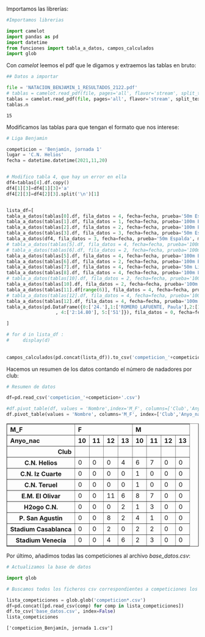 Importamos las librerías:


```python
#Importamos librerias

import camelot
import pandas as pd
import datetime
from funciones import tabla_a_datos, campos_calculados
import glob
```

Con *camelot* leemos el pdf que le digamos y extraemos las tablas en bruto:


```python
## Datos a importar

file = 'NATACION_BENJAMIN_1_RESULTADOS_2122.pdf'
# tablas = camelot.read_pdf(file, pages='all', flavor='stream', split_text=' ')
tablas = camelot.read_pdf(file, pages='all', flavor='stream', split_text='\n')
tablas.n
```




    15



Modificamos las tablas para que tengan el formato que nos interese:


```python
# Liga Benjamin

competicion = 'Benjamín, jornada 1'
lugar = 'C.N. Helios'
fecha = datetime.datetime(2021,11,20)


# Modifico tabla 4, que hay un error en ella
df4=tablas[4].df.copy()
df4[1][3]=df4[1][3]+'a'
df4[2][3]=df4[2][3].split('\n')[1]


lista_df=[
tabla_a_datos(tablas[0].df, fila_datos = 4, fecha=fecha, prueba='50m Espalda', m_f='M', tipo=1, competicion=competicion, lugar= lugar),
tabla_a_datos(tablas[1].df, fila_datos = 1, fecha=fecha, prueba='100m Espalda', m_f='M', tipo=2, competicion=competicion, lugar= lugar),
tabla_a_datos(tablas[2].df, fila_datos = 2, fecha=fecha, prueba='100m Espalda', m_f='M', tipo=2, competicion=competicion, lugar= lugar),
tabla_a_datos(tablas[3].df, fila_datos = 3, fecha=fecha, prueba='50m Espalda', m_f='F', tipo=1, competicion=competicion, lugar= lugar),
tabla_a_datos(df4, fila_datos = 3, fecha=fecha, prueba='50m Espalda', m_f='F', tipo=1, competicion=competicion, lugar= lugar),
# tabla_a_datos(tablas[5].df, fila_datos = 4, fecha=fecha, prueba='100m Espalda', m_f='F', tipo=3),
# tabla_a_datos(tablas[6].df, fila_datos = 2, fecha=fecha, prueba='100m Espalda', m_f='F', tipo=3),
tabla_a_datos(tablas[5].df, fila_datos = 4, fecha=fecha, prueba='100m Espalda', m_f='F', tipo=1, competicion=competicion, lugar= lugar),
tabla_a_datos(tablas[6].df, fila_datos = 2, fecha=fecha, prueba='100m Espalda', m_f='F', tipo=1, competicion=competicion, lugar= lugar),
tabla_a_datos(tablas[7].df, fila_datos = 4, fecha=fecha, prueba='50m Libre', m_f='M', tipo=1, competicion=competicion, lugar= lugar),
tabla_a_datos(tablas[8].df, fila_datos = 4, fecha=fecha, prueba='100m Libre', m_f='M', tipo=2, competicion=competicion, lugar= lugar),
# tabla_a_datos(tablas[10].df, fila_datos = 2, fecha=fecha, prueba='100m Libre', m_f='M', tipo=3),
tabla_a_datos(tablas[10].df, fila_datos = 2, fecha=fecha, prueba='100m Libre', m_f='M', tipo=1, competicion=competicion, lugar= lugar),
tabla_a_datos(tablas[11].df[range(6)], fila_datos = 4, fecha=fecha, prueba='50m Libre', m_f='F', tipo=1, competicion=competicion, lugar= lugar),
# tabla_a_datos(tablas[12].df, fila_datos = 4, fecha=fecha, prueba='100m Libre', m_f='F', tipo=3),
tabla_a_datos(tablas[12].df, fila_datos = 4, fecha=fecha, prueba='100m Libre', m_f='F', tipo=1, competicion=competicion, lugar= lugar),
tabla_a_datos(pd.DataFrame({0:['24.'],1:['ROMERO LAFUENTE, Paula'],2:[12],3:['P. San Agustin']
                  , 4:['2:14.80'], 5:['51']}), fila_datos = 0, fecha=fecha, prueba='100m Libre', m_f='F', tipo=1, competicion=competicion, lugar= lugar),

]

# for d in lista_df :
#     display(d)
    
    
campos_calculados(pd.concat(lista_df)).to_csv('competicion_'+competicion+'.csv', index=False)
```

Hacemos un resumen de los datos contando el número de nadadores por club:


```python
# Resumen de datos

df=pd.read_csv('competicion_'+competicion+'.csv')

#df.pivot_table(df, values = 'Nombre',index='M_F', columns=['Club','Anyo_nac'], aggfunc=lambda x: len(x.unique()))
df.pivot_table(values = 'Nombre', columns='M_F', index=['Club','Anyo_nac'], aggfunc=lambda x: len(x.unique())).unstack().fillna(0).astype(int)
```




<div>
<style scoped>
    .dataframe tbody tr th:only-of-type {
        vertical-align: middle;
    }

    .dataframe tbody tr th {
        vertical-align: top;
    }

    .dataframe thead tr th {
        text-align: left;
    }

    .dataframe thead tr:last-of-type th {
        text-align: right;
    }
</style>
<table border="1" class="dataframe">
  <thead>
    <tr>
      <th>M_F</th>
      <th colspan="4" halign="left">F</th>
      <th colspan="4" halign="left">M</th>
    </tr>
    <tr>
      <th>Anyo_nac</th>
      <th>10</th>
      <th>11</th>
      <th>12</th>
      <th>13</th>
      <th>10</th>
      <th>11</th>
      <th>12</th>
      <th>13</th>
    </tr>
    <tr>
      <th>Club</th>
      <th></th>
      <th></th>
      <th></th>
      <th></th>
      <th></th>
      <th></th>
      <th></th>
      <th></th>
    </tr>
  </thead>
  <tbody>
    <tr>
      <th>C.N. Helios</th>
      <td>0</td>
      <td>0</td>
      <td>0</td>
      <td>4</td>
      <td>6</td>
      <td>7</td>
      <td>0</td>
      <td>0</td>
    </tr>
    <tr>
      <th>C.N. Iz Cuarte</th>
      <td>0</td>
      <td>0</td>
      <td>0</td>
      <td>0</td>
      <td>1</td>
      <td>0</td>
      <td>0</td>
      <td>0</td>
    </tr>
    <tr>
      <th>C.N. Teruel</th>
      <td>0</td>
      <td>0</td>
      <td>0</td>
      <td>0</td>
      <td>1</td>
      <td>0</td>
      <td>0</td>
      <td>0</td>
    </tr>
    <tr>
      <th>E.M. El Olivar</th>
      <td>0</td>
      <td>0</td>
      <td>11</td>
      <td>6</td>
      <td>8</td>
      <td>7</td>
      <td>0</td>
      <td>0</td>
    </tr>
    <tr>
      <th>H2ogo C.N.</th>
      <td>0</td>
      <td>0</td>
      <td>0</td>
      <td>2</td>
      <td>1</td>
      <td>3</td>
      <td>0</td>
      <td>0</td>
    </tr>
    <tr>
      <th>P. San Agustin</th>
      <td>0</td>
      <td>0</td>
      <td>8</td>
      <td>2</td>
      <td>4</td>
      <td>1</td>
      <td>0</td>
      <td>0</td>
    </tr>
    <tr>
      <th>Stadium Casablanca</th>
      <td>0</td>
      <td>0</td>
      <td>2</td>
      <td>0</td>
      <td>2</td>
      <td>2</td>
      <td>0</td>
      <td>0</td>
    </tr>
    <tr>
      <th>Stadium Venecia</th>
      <td>0</td>
      <td>0</td>
      <td>4</td>
      <td>6</td>
      <td>2</td>
      <td>3</td>
      <td>0</td>
      <td>0</td>
    </tr>
  </tbody>
</table>
</div>



Por último, añadimos todas las competiciones al archivo *base_datos.csv*:


```python
# Actualizamos la base de datos

import glob

# Buscamos todos los ficheros csv correspondientes a competiciones los concatenamos y los grabamos en base de datos

lista_competiciones = glob.glob('competicion*.csv')
df=pd.concat([pd.read_csv(comp) for comp in lista_competiciones])
df.to_csv('base_datos.csv', index=False)
lista_competiciones
```




    ['competicion_Benjamín, jornada 1.csv']


